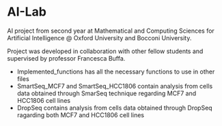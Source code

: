 # AI-Lab

AI project from second year at Mathematical and Computing Sciences for Artificial Intelligence @ Oxford University and Bocconi University. 

Project was developed in collaboration with other fellow students and supervised by professor Francesca Buffa. 


- Implemented_functions has all the necessary functions to use in other files
- SmartSeq_MCF7 and SmartSeq_HCC1806 contain analysis from cells data obtained through SmarSeq technique regarding MCF7 and HCC1806 cell lines
- DropSeq contains analysis from cells data obtained through DropSeq ragarding both MCF7 and HCC1806 cell lines 

